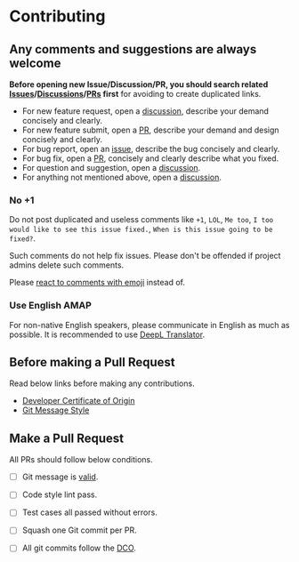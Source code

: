 # Contributing

## Any comments and suggestions are always welcome

**Before opening new Issue/Discussion/PR, you should search related [Issues][issue]/[Discussions][discussion]/[PRs][PR] first** for avoiding to create duplicated links.

- For new feature request, open a [discussion][], describe your demand concisely and clearly.
- For new feature submit, open a [PR][], describe your demand and design concisely and clearly.
- For bug report, open an [issue][], describe the bug concisely and clearly.
- For bug fix, open a [PR][], concisely and clearly describe what you fixed.
- For question and suggestion, open a [discussion][].
- For anything not mentioned above, open a [discussion][].

### No +1

Do not post duplicated and useless comments like `+1`, `LOL`, `Me too`, `I too would like to see this issue fixed.`, `When is this issue going to be fixed?`.

Such comments do not help fix issues. Please don't be offended if project admins delete such comments.

Please [react to comments with emoji][github-reaction] instead of.

### Use English AMAP

For non-native English speakers, please communicate in English as much as possible.
It is recommended to use [DeepL Translator](https://www.deepl.com/translator).

## Before making a Pull Request

Read below links before making any contributions.

- [Developer Certificate of Origin](./dco.md)
- [Git Message Style](./git-message.md)

## Make a Pull Request

All PRs should follow below conditions.

- [ ] Git message is [valid](./git-message.md).
- [ ] Code style lint pass.
- [ ] Test cases all passed without errors.
- [ ] Squash one Git commit per PR.
- [ ] All git commits follow the [DCO](./dco.md).


<!-- Links -->

[issue]: https://github.com/adoyle-h/lsp-toggle.nvim/issues
[discussion]: https://github.com/adoyle-h/lsp-toggle.nvim/discussions
[PR]: https://github.com/adoyle-h/lsp-toggle.nvim/pulls
[github-reaction]: https://github.blog/2016-03-10-add-reactions-to-pull-requests-issues-and-comments/

